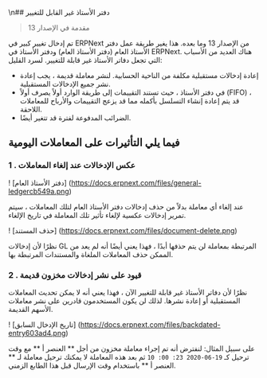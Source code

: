 \n## دفتر الأستاذ غير القابل للتغيير

> مقدمة في الإصدار 13

تم إدخال تغيير كبير في ERPNext من الإصدار 13 وما بعده. هذا يغير طريقة عمل دفتر الأستاذ العام (دفتر الأستاذ العام) ودفتر الأستاذ في ERPNext. هناك العديد من الأسباب التي تجعل دفاتر الأستاذ غير قابلة للتغيير. لسرد القليل:

* إعادة إدخالات مستقبلية مكلفة من الناحية الحسابية. لنشر معاملة قديمة ، يجب إعادة نشر جميع الإدخالات المستقبلية.
* في دفتر الأستاذ ، حيث تستند التقييمات إلى طريقة الوارد أولاً يصرف أولاً (FIFO) ، قد يتم إعادة إنشاء التسلسل بأكمله مما قد يزعج التقييمات والأرباح للمعاملات اللاحقة.
* الضرائب المدفوعة لفترة قد تتغير أيضًا.

## فيما يلي التأثيرات على المعاملات اليومية

### 1 \. عكس الإدخالات عند إلغاء المعاملات

! [دفتر الأستاذ العام] (https://docs.erpnext.com/files/general-ledgercb549a.png)

عند إلغاء أي معاملة بدلاً من حذف إدخالات دفتر الأستاذ العام لتلك المعاملات ، سيتم تمرير إدخالات عكسية لإلغاء تأثير تلك المعاملة في تاريخ الإلغاء.

! [حذف المستند] (https://docs.erpnext.com/files/document-delete.png)

نظرًا لأن إدخالات GL المرتبطة بمعاملة لن يتم حذفها أبدًا ، فهذا يعني أيضًا أنه لم يعد من الممكن حذف المعاملات الملغاة والمستندات المرتبطة بها.

### 2 \. قيود على نشر إدخالات مخزون قديمة

نظرًا لأن دفاتر الأستاذ غير قابلة للتغيير الآن ، فهذا يعني أنه لا يمكن تحديث المعاملات المستقبلية أو إعادة نشرها. لذلك لن يكون المستخدمون قادرين على نشر معاملات الأسهم القديمة.

! [تاريخ الإدخال السابق] (https://docs.erpnext.com/files/backdated-entry603ad4.png)

على سبيل المثال: لنفترض أنه تم إجراء معاملة مخزون من أجل ** العنصر أ ** مع وقت ترحيل كـ `19-06-2020 23: 00: 10` ثم بعد هذه المعاملة لا يمكنك ترحيل معاملة لـ ** العنصر أ ** باستخدام وقت الإرسال قبل هذا الطابع الزمني.